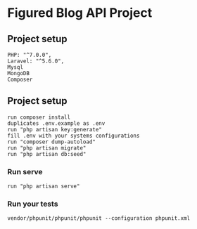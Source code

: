 # Figured Blog API Project

## Project setup
```
PHP: "^7.0.0",
Laravel: "^5.6.0",
Mysql
MongoDB
Composer
```

## Project setup
```
run composer install
duplicates .env.example as .env
run "php artisan key:generate"
fill .env with your systems configurations
run "composer dump-autoload"
run "php artisan migrate"
run "php artisan db:seed"

```

### Run serve
```
run "php artisan serve"
```

### Run your tests
```
vendor/phpunit/phpunit/phpunit --configuration phpunit.xml 
```

